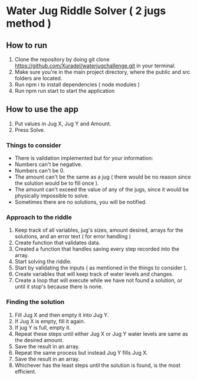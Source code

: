 # Water Jug Riddle Solver ( 2 jugs method )

## How to run
1. Clone the repository by doing git clone https://github.com/Xuradel/waterjugchallenge.git in your terminal.
2. Make sure you're in the main project directory, where the public and src folders are located.
3. Run npm i to install dependencies ( node modules )
4. Run npm run start to start the application

## How to use the app
1. Put values in Jug X, Jug Y and Amount.
2. Press Solve.

### Things to consider
- There is validation implemented but for your information:
- Numbers can't be negative.
- Numbers can't be 0.
- The amount can't be the same as a jug ( there would be no reason since the solution would be to fill once ).
- The amount can't exceed the value of any of the jugs, since it would be physically impossible to solve.
- Sometimes there are no solutions, you will be notified.

### Approach to the riddle

1. Keep track of all variables, jug's sizes, amount desired, arrays for the solutions, and an error text ( for error handling )
2. Create function that validates data.
3. Created a function that handles saving every step recorded into the array.
4. Start solving the riddle.
5. Start by validating the inputs ( as mentioned in the things to consider ).
6. Create variables that will keep track of water levels and changes.
7. Create a loop that will execute while we have not found a solution, or until it stop's because there is none.

### Finding the solution

1. Fill Jug X and then empty it into Jug Y.
2. If Jug X is empty, fill it again.
3. If jug Y is full, empty it.
4. Repeat these steps until either Jug X or Jug Y water levels are same as the desired amount.
5. Save the result in an array.
6. Repeat the same process but instead Jug Y fills Jug X.
7. Save the result in an array.
7. Whichever has the least steps until the solution is found, is the most efficient.